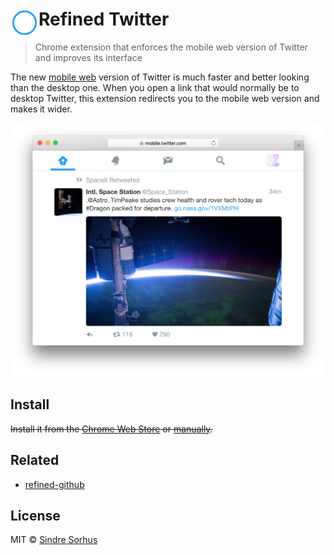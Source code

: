 # <img src="extension/icon.png" width="45" align="left"> Refined Twitter

> Chrome extension that enforces the mobile web version of Twitter and improves its interface

The new [mobile web](https://mobile.twitter.com) version of Twitter is much faster and better looking than the desktop one. When you open a link that would normally be to desktop Twitter, this extension redirects you to the mobile web version and makes it wider.

![](screenshot.png)


## Install

~~Install it from the [Chrome Web Store]() or [manually](http://superuser.com/a/247654/6877).~~


## Related

- [refined-github](https://github.com/sindresorhus/refined-github)


## License

MIT © [Sindre Sorhus](https://sindresorhus.com)
